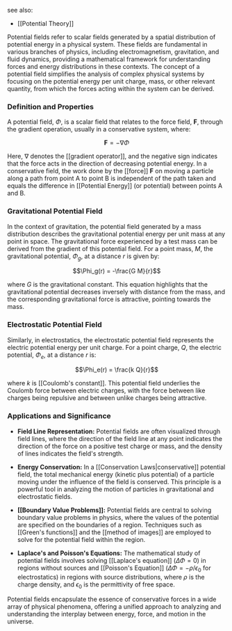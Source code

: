 see also:
- [[Potential Theory]]

Potential fields refer to scalar fields generated by a spatial distribution of potential energy in a physical system. These fields are fundamental in various branches of physics, including electromagnetism, gravitation, and fluid dynamics, providing a mathematical framework for understanding forces and energy distributions in these contexts. The concept of a potential field simplifies the analysis of complex physical systems by focusing on the potential energy per unit charge, mass, or other relevant quantity, from which the forces acting within the system can be derived.

### Definition and Properties

A potential field, $\Phi$, is a scalar field that relates to the force field, $\mathbf{F}$, through the gradient operation, usually in a conservative system, where:

$$\mathbf{F} = -\nabla \Phi$$

Here, $\nabla$ denotes the [[gradient operator]], and the negative sign indicates that the force acts in the direction of decreasing potential energy. In a conservative field, the work done by the [[force]] $\mathbf{F}$ on moving a particle along a path from point A to point B is independent of the path taken and equals the difference in [[Potential Energy]] (or potential) between points A and B.

### Gravitational Potential Field

In the context of gravitation, the potential field generated by a mass distribution describes the gravitational potential energy per unit mass at any point in space. The gravitational force experienced by a test mass can be derived from the gradient of this potential field. For a point mass, $M$, the gravitational potential, $\Phi_g$, at a distance $r$ is given by:

$$\Phi_g(r) = -\frac{G M}{r}$$

where $G$ is the gravitational constant. This equation highlights that the gravitational potential decreases inversely with distance from the mass, and the corresponding gravitational force is attractive, pointing towards the mass.

### Electrostatic Potential Field

Similarly, in electrostatics, the electrostatic potential field represents the electric potential energy per unit charge. For a point charge, $Q$, the electric potential, $\Phi_e$, at a distance $r$ is:

$$\Phi_e(r) = \frac{k Q}{r}$$

where $k$ is [[Coulomb's constant]]. This potential field underlies the Coulomb force between electric charges, with the force between like charges being repulsive and between unlike charges being attractive.

### Applications and Significance

- **Field Line Representation:** Potential fields are often visualized through field lines, where the direction of the field line at any point indicates the direction of the force on a positive test charge or mass, and the density of lines indicates the field's strength.

- **Energy Conservation:** In a [[Conservation Laws|conservative]] potential field, the total mechanical energy (kinetic plus potential) of a particle moving under the influence of the field is conserved. This principle is a powerful tool in analyzing the motion of particles in gravitational and electrostatic fields.

- **[[Boundary Value Problems]]:** Potential fields are central to solving boundary value problems in physics, where the values of the potential are specified on the boundaries of a region. Techniques such as [[Green's functions]] and the [[method of images]] are employed to solve for the potential field within the region.

- **Laplace's and Poisson's Equations:** The mathematical study of potential fields involves solving [[Laplace's equation]] ($\Delta \Phi = 0$) in regions without sources and [[Poisson's Equation]] ($\Delta \Phi = -\rho/\epsilon_0$ for electrostatics) in regions with source distributions, where $\rho$ is the charge density, and $\epsilon_0$ is the permittivity of free space.

Potential fields encapsulate the essence of conservative forces in a wide array of physical phenomena, offering a unified approach to analyzing and understanding the interplay between energy, force, and motion in the universe.